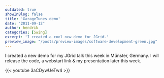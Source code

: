 ```yaml
---
outdated: true
showInBlog: false
title: 'GarageTunes demo'
date: "2011-09-12"
author: hendrik
categories: [Swing]
excerpt: 'I created a cool new demo for JGrid.'
preview_image: "/posts/preview-images/software-development-green.jpg"
---
```

I created a new demo for my JGrid talk this week in Münster, Germany. I will release the code, a webstart link & my presentation later this week.

{{< youtube 3aCDywUeTw4 >}}
